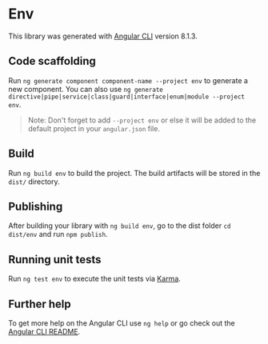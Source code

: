 # Env

This library was generated with [Angular CLI](https://github.com/angular/angular-cli) version 8.1.3.

## Code scaffolding

Run `ng generate component component-name --project env` to generate a new component. You can also use `ng generate directive|pipe|service|class|guard|interface|enum|module --project env`.
> Note: Don't forget to add `--project env` or else it will be added to the default project in your `angular.json` file. 

## Build

Run `ng build env` to build the project. The build artifacts will be stored in the `dist/` directory.

## Publishing

After building your library with `ng build env`, go to the dist folder `cd dist/env` and run `npm publish`.

## Running unit tests

Run `ng test env` to execute the unit tests via [Karma](https://karma-runner.github.io).

## Further help

To get more help on the Angular CLI use `ng help` or go check out the [Angular CLI README](https://github.com/angular/angular-cli/blob/master/README.md).
